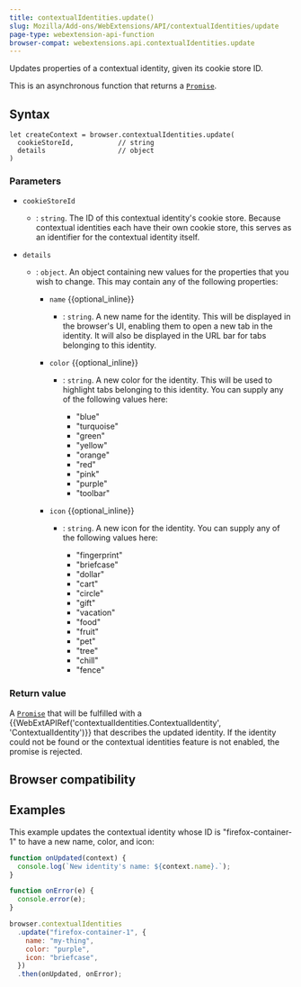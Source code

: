 ```yaml
---
title: contextualIdentities.update()
slug: Mozilla/Add-ons/WebExtensions/API/contextualIdentities/update
page-type: webextension-api-function
browser-compat: webextensions.api.contextualIdentities.update
---
```




Updates properties of a contextual identity, given its cookie store ID.

This is an asynchronous function that returns a [`Promise`](/Web/JavaScript/Reference/Global_Objects/Promise).

## Syntax

```js-nolint
let createContext = browser.contextualIdentities.update(
  cookieStoreId,           // string
  details                  // object
)
```

### Parameters

- `cookieStoreId`
  - : `string`. The ID of this contextual identity's cookie store. Because contextual identities each have their own cookie store, this serves as an identifier for the contextual identity itself.
- `details`

  - : `object`. An object containing new values for the properties that you wish to change. This may contain any of the following properties:

    - `name` {{optional_inline}}
      - : `string`. A new name for the identity. This will be displayed in the browser's UI, enabling them to open a new tab in the identity. It will also be displayed in the URL bar for tabs belonging to this identity.
    - `color` {{optional_inline}}

      - : `string`. A new color for the identity. This will be used to highlight tabs belonging to this identity. You can supply any of the following values here:

        - "blue"
        - "turquoise"
        - "green"
        - "yellow"
        - "orange"
        - "red"
        - "pink"
        - "purple"
        - "toolbar"

    - `icon` {{optional_inline}}

      - : `string`. A new icon for the identity. You can supply any of the following values here:

        - "fingerprint"
        - "briefcase"
        - "dollar"
        - "cart"
        - "circle"
        - "gift"
        - "vacation"
        - "food"
        - "fruit"
        - "pet"
        - "tree"
        - "chill"
        - "fence"

### Return value

A [`Promise`](/Web/JavaScript/Reference/Global_Objects/Promise) that will be fulfilled with a {{WebExtAPIRef('contextualIdentities.ContextualIdentity', 'ContextualIdentity')}} that describes the updated identity. If the identity could not be found or the contextual identities feature is not enabled, the promise is rejected.

## Browser compatibility



## Examples

This example updates the contextual identity whose ID is "firefox-container-1" to have a new name, color, and icon:

```js
function onUpdated(context) {
  console.log(`New identity's name: ${context.name}.`);
}

function onError(e) {
  console.error(e);
}

browser.contextualIdentities
  .update("firefox-container-1", {
    name: "my-thing",
    color: "purple",
    icon: "briefcase",
  })
  .then(onUpdated, onError);
```


